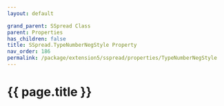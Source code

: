 ```yaml
---
layout: default

grand_parent: SSpread Class
parent: Properties
has_children: false
title: SSpread.TypeNumberNegStyle Property
nav_order: 186
permalink: /package/extension5/sspread/properties/TypeNumberNegStyle
---
```

# {{ page.title }}
